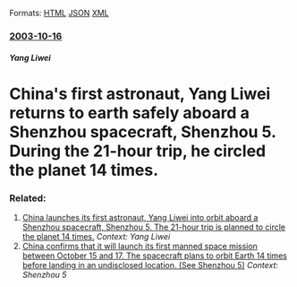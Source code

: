 
Formats: [HTML](/news/2003/10/16/china-s-first-astronaut-yang-liwei-returns-to-earth-safely-aboard-a-shenzhou-spacecraft-shenzhou-5-during-the-21-hour-trip-he-circled-t.html)  [JSON](/news/2003/10/16/china-s-first-astronaut-yang-liwei-returns-to-earth-safely-aboard-a-shenzhou-spacecraft-shenzhou-5-during-the-21-hour-trip-he-circled-t.json)  [XML](/news/2003/10/16/china-s-first-astronaut-yang-liwei-returns-to-earth-safely-aboard-a-shenzhou-spacecraft-shenzhou-5-during-the-21-hour-trip-he-circled-t.xml)  

### [2003-10-16](/news/2003/10/16/index.md)

##### Yang Liwei
#  China's first astronaut, Yang Liwei returns to earth safely aboard a Shenzhou spacecraft, Shenzhou 5. During the 21-hour trip, he circled the planet 14 times.




### Related:

1. [ China launches its first astronaut, Yang Liwei into orbit aboard a Shenzhou spacecraft, Shenzhou&nbsp;5. The 21-hour trip is planned to circle the planet 14 times.](/news/2003/10/15/china-launches-its-first-astronaut-yang-liwei-into-orbit-aboard-a-shenzhou-spacecraft-shenzhou-nbsp-5-the-21-hour-trip-is-planned-to-cir.md) _Context: Yang Liwei_
2. [ China confirms that it will launch its first manned space mission between October 15 and 17. The spacecraft plans to orbit Earth 14 times before landing in an undisclosed location. (See Shenzhou 5)](/news/2003/10/12/china-confirms-that-it-will-launch-its-first-manned-space-mission-between-october-15-and-17-the-spacecraft-plans-to-orbit-earth-14-times-b.md) _Context: Shenzhou 5_
